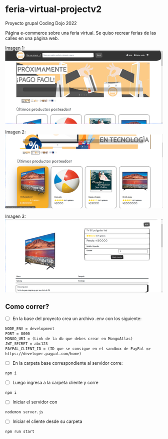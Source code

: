 # feria-virtual-projectv2
Proyecto grupal Coding Dojo 2022 

Página e-commerce sobre una feria virtual. Se quiso recrear ferias de las calles en una página web.


Imagen 1:
![screenShot01](images/homepage.png)

Imagen 2:
![screenShot02](images/homepage2.png)

Imagen 3: 
![screenShot02](images/detailpage.png)


## Como correr?

-   [ ]  En la base del proyecto crea un archivo .env con los siguiente:

```
NODE_ENV = development
PORT = 8000
MONGO_URI = (Link de la db que debes crear en MongoAtlas)
JWT_SECRET = abc123
PAYPAL_CLIENT_ID = (ID que se consigue en el sandbox de PayPal => https://developer.paypal.com/home)

```
-   [ ]  En la carpeta base correspondiente al servidor corre:

```
npm i 
```

-   [ ] Luego ingresa a la carpeta cliente y corre
```
npm i
```

-   [ ] Iniciar el servidor con

```
nodemon server.js
```

-   [ ]  Iniciar el cliente desde su carpeta
```
npm run start 
``` 
